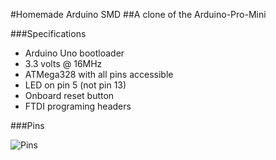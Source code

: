 #Homemade Arduino SMD
##A clone of the Arduino-Pro-Mini

###Specifications

* Arduino Uno bootloader
* 3.3 volts @ 16MHz
* ATMega328 with all pins accessible
* LED on pin 5 (not pin 13)
* Onboard reset button
* FTDI programing headers

###Pins

![Pins](https://github.com/andySigler/homemade-hardware/blob/1faba1cfb78aad4ea1d613e22709be85f83f613e/Arduino-SMD/arduinoSMD.png)